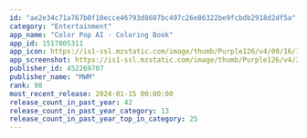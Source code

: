 ```yaml
---
id: "ae2e34c71a767b0f10ecce46793d8607bc497c26e86322be9fcbdb2918d2df5a"
category: "Entertainment"
app_name: "Color Pop AI - Coloring Book"
app_id: 1517805311
app_icon: https://is1-ssl.mzstatic.com/image/thumb/Purple126/v4/09/16/10/09161011-99d0-adfe-9e09-61d6c1f801f8/AppIcon-0-1x_U007epad-0-0-85-220-0.png/1024x1024bb.png
app_screenshot: https://is1-ssl.mzstatic.com/image/thumb/Purple126/v4/33/e9/a9/33e9a98e-d02a-d2d6-77f0-12f35332b8a9/890503f7-6e9f-4128-8316-309cda2aa032_en-iPhoneX-01.jpg/1242x2688bb.png
publisher_id: 452269707
publisher_name: "MWM"
rank: 98
most_recent_release: 2024-01-15 00:00:00
release_count_in_past_year: 42
release_count_in_past_year_category: 13
release_count_in_past_year_top_in_category: 25
---
```


